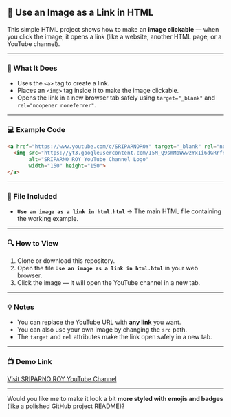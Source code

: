## 📘 Use an Image as a Link in HTML

This simple HTML project shows how to make an **image clickable** — when you click the image, it opens a link (like a website, another HTML page, or a YouTube channel).

---

### 🧠 What It Does

* Uses the `<a>` tag to create a link.
* Places an `<img>` tag inside it to make the image clickable.
* Opens the link in a new browser tab safely using
  `target="_blank"` and `rel="noopener noreferrer"`.

---

### 💻 Example Code

```html
<a href="https://www.youtube.com/c/SRIPARNOROY" target="_blank" rel="noopener noreferrer">
  <img src="https://yt3.googleusercontent.com/I5M_Q9smMoWwwzYxIi6dGRrfRW9zZ0nFtjFrutsJuK_sYreOnS1tgIjT-nmObZkO6BfHmq2tKIg=s160-c-k-c0x00ffffff-no-rj"
       alt="SRIPARNO ROY YouTube Channel Logo"
       width="150" height="150">
</a>
```

---

### 📂 File Included

* **`Use an image as a link in html.html`** → The main HTML file containing the working example.

---

### 🔍 How to View

1. Clone or download this repository.
2. Open the file **`Use an image as a link in html.html`** in your web browser.
3. Click the image — it will open the YouTube channel in a new tab.

---

### 💡 Notes

* You can replace the YouTube URL with **any link** you want.
* You can also use your own image by changing the `src` path.
* The `target` and `rel` attributes make the link open safely in a new tab.

---

### 📺 Demo Link

[Visit SRIPARNO ROY YouTube Channel](https://www.youtube.com/c/SRIPARNOROY)

---

Would you like me to make it look a bit **more styled with emojis and badges** (like a polished GitHub project README)?
